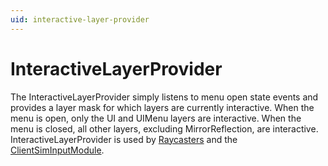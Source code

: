 ```yaml
---
uid: interactive-layer-provider
---
```


# InteractiveLayerProvider

The InteractiveLayerProvider simply listens to menu open state events and provides a layer mask for which layers are currently interactive. When the menu is open, only the UI and UIMenu layers are interactive. When the menu is closed, all other layers, excluding MirrorReflection, are interactive. InteractiveLayerProvider is used by [Raycasters](xref:player#raycaster) and the [ClientSimInputModule](xref:input).
